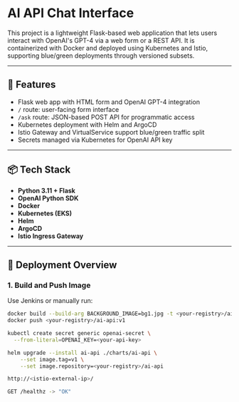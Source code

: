 # AI API Chat Interface

This project is a lightweight Flask-based web application that lets users interact with OpenAI's GPT-4 via a web form or a REST API. It is containerized with Docker and deployed using Kubernetes and Istio, supporting blue/green deployments through versioned subsets.

---

## 🧠 Features

- Flask web app with HTML form and OpenAI GPT-4 integration
- `/` route: user-facing form interface
- `/ask` route: JSON-based POST API for programmatic access
- Kubernetes deployment with Helm and ArgoCD
- Istio Gateway and VirtualService support blue/green traffic split
- Secrets managed via Kubernetes for OpenAI API key

---

## 📦 Tech Stack

- **Python 3.11 + Flask**
- **OpenAI Python SDK**
- **Docker**
- **Kubernetes (EKS)**
- **Helm**
- **ArgoCD**
- **Istio Ingress Gateway**

---

## 🚀 Deployment Overview

### 1. Build and Push Image

Use Jenkins or manually run:

```bash
docker build --build-arg BACKGROUND_IMAGE=bg1.jpg -t <your-registry>/ai-api:v1 .
docker push <your-registry>/ai-api:v1

kubectl create secret generic openai-secret \
  --from-literal=OPENAI_KEY=<your-api-key>

helm upgrade --install ai-api ./charts/ai-api \
    --set image.tag=v1 \
    --set image.repository=<your-registry>/ai-api

http://<istio-external-ip>/

GET /healthz -> "OK"
